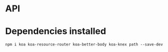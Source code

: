 # API

# Dependencies installed

```
npm i koa koa-resource-router koa-better-body koa-knex path --save-dev
```
